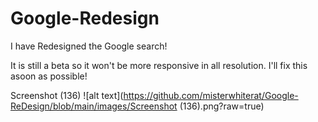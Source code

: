 # Google-Redesign


I have Redesigned the Google search!

It is still a beta so it won't be more responsive in all resolution.  I'll fix this asoon as possible!

Screenshot (136)
![alt text](https://github.com/misterwhiterat/Google-ReDesign/blob/main/images/Screenshot (136).png?raw=true)
